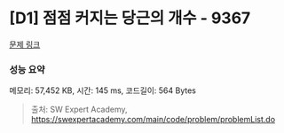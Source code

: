 # [D1] 점점 커지는 당근의 개수 - 9367 

[문제 링크](https://swexpertacademy.com/main/code/problem/problemDetail.do?contestProbId=AW_nY2m6OLADFARY) 

### 성능 요약

메모리: 57,452 KB, 시간: 145 ms, 코드길이: 564 Bytes



> 출처: SW Expert Academy, https://swexpertacademy.com/main/code/problem/problemList.do